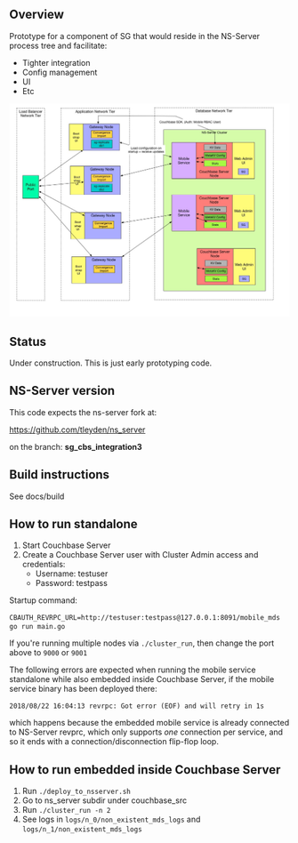 
## Overview

Prototype for a component of SG that would reside in the NS-Server process tree and facilitate:

- Tighter integration
- Config management
- UI 
- Etc

![architecture](docs/diagrams/sg-cbs-integration-option5.jpg)

## Status

Under construction.  This is just early prototyping code.

## NS-Server version

This code expects the ns-server fork at:

https://github.com/tleyden/ns_server

on the branch: **sg_cbs_integration3**

## Build instructions

See docs/build

## How to run standalone

1. Start Couchbase Server
1. Create a Couchbase Server user with Cluster Admin access and credentials:
   - Username: testuser
   - Password: testpass

Startup command:

```
CBAUTH_REVRPC_URL=http://testuser:testpass@127.0.0.1:8091/mobile_mds go run main.go
```

If you're running multiple nodes via `./cluster_run`, then change the port above to `9000` or `9001`

The following errors are expected when running the mobile service standalone while also embedded inside Couchbase Server, if the mobile service binary has been deployed there:

```
2018/08/22 16:04:13 revrpc: Got error (EOF) and will retry in 1s
```

which happens because the embedded mobile service is already connected to NS-Server revprc, which only supports _one_ connection per service, and so it ends with a connection/disconnection flip-flop loop.

## How to run embedded inside Couchbase Server

1. Run `./deploy_to_nsserver.sh`
1. Go to ns_server subdir under couchbase_src
1. Run `./cluster_run -n 2`
1. See logs in `logs/n_0/non_existent_mds_logs` and `logs/n_1/non_existent_mds_logs`